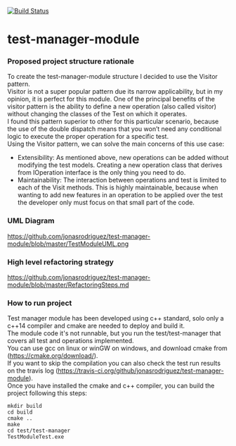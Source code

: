 [![Build Status](https://travis-ci.org/jonasrodriguez/test-manager-module.svg?branch=master)](https://travis-ci.org/github/jonasrodriguez/test-manager-module)
# test-manager-module

### Proposed project structure rationale

To create the test-manager-module structure I decided to use the Visitor pattern.  
Visitor is not a super popular pattern due its narrow applicability, but in my opinion, it is perfect for this module. One of the principal benefits of the visitor pattern is the ability to define a new operation (also called visitor) without changing the classes of the Test on which it operates.  
I found this pattern superior to other for this particular scenario, because the use of the double dispatch means that you won’t need any conditional logic to execute the proper operation for a specific test.  
Using the Visitor pattern, we can solve the main concerns of this use case:  
* Extensibility: As mentioned above, new operations can be added without modifying the test models. Creating a new operation class that derives from IOperation interface is the only thing you need to do.  
* Maintainability: The interaction between operations and test is limited to each of the Visit methods. This is highly maintainable, because when wanting to add new features in an operation to be applied over the test the developer only must focus on that small part of the code.  


### UML Diagram

https://github.com/jonasrodriguez/test-manager-module/blob/master/TestModuleUML.png

### High level refactoring strategy

https://github.com/jonasrodriguez/test-manager-module/blob/master/RefactoringSteps.md

### How to run project
Test manager module has been developed using c++ standard, solo only a c++14 compiler and cmake are needed to deploy and build it.  
The module code it's not runnable, but you run the test/test-manager that covers all test and operations implemented.  
You can use gcc on linux or winGW on windows, and download cmake from (https://cmake.org/download/).  
If you want to skip the compilation you can also check the test run results on the travis log (https://travis-ci.org/github/jonasrodriguez/test-manager-module).  
Once you have installed the cmake and c++ compiler, you can build the project following this steps:  
```
mkdir build
cd build
cmake ..
make
cd test/test-manager
TestModuleTest.exe
```

